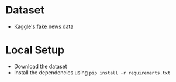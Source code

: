# Dataset

- [Kaggle's fake news data](https://www.kaggle.com/mrisdal/fake-news)

# Local Setup

- Download the dataset 
- Install the dependencies using `pip install -r requirements.txt`
